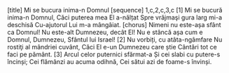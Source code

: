 [title] Mi se bucura inima-n Domnul
[sequence] 1,c,2,c,3,c
[1]
Mi se bucură inima-n Domnul,
Căci puterea mea El a-nălțat
Spre vrăjmaşi gura larg mi-a deschisă
Cu-ajutorul Lui m-a mângâiat.
[chorus]
Nimeni nu este-așa sfânt ca Domnul!
Nu este-alt Dumnezeu, decât El!
Nu e stâncă așa cum e Domnul,
Dumnezeu, Sfântul lui Israel!
[2]
Nu vorbiți, cu atâta-ngâmfare
Nu rostiţi al mândriei cuvânt,
Căci El e-un Dumnezeu care știe
Cântări tot ce faci pe pământ.
[3]
Arcul celor puternici sfărmat-a
Și cei slabi cu putere-s încinși;
Cei flămânzi au acuma odihnă,
Cei sătui azi de foame-s învinși.

